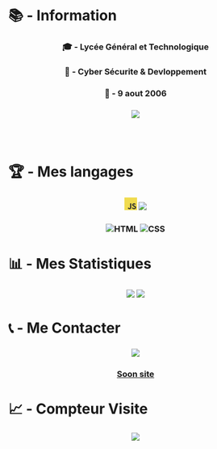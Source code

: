 ### <h1>📚 - Information</h1>
### <p align="center">🎓 - Lycée Général et Technologique</p>
### <p align="center">🎴 - Cyber Sécurite & Devloppement </p>
### <p align="center">🎁 - 9 aout 2006</p>
### <p align="center"><img src="https://discord.c99.nl/widget/theme-2/846191293536665631.png" style="max-width:100%;"></p>
### <br>
### <h1>🏆 - Mes langages</h1>
### <p align="center"> <img height="25" src="https://raw.githubusercontent.com/github/explore/80688e429a7d4ef2fca1e82350fe8e3517d3494d/topics/javascript/javascript.png">    <img height="25" src="https://upload.wikimedia.org/wikipedia/commons/thumb/c/c3/Python-logo-notext.svg/1024px-Python-logo-notext.svg.png"> </p>
### <p align="center"><img src="https://camo.githubusercontent.com/c8d13e1c596a6726b1da8475a9299fac133f95ef009083b48be01f975a44987e/68747470733a2f2f696d672e736869656c64732e696f2f62616467652f2d48544d4c2d3035313232413f7374796c653d666c6174266c6f676f3d48544d4c35" alt="HTML" data-canonical-src="https://img.shields.io/badge/-HTML-05122A?style=flat&amp;logo=HTML5" style="max-width:100%;">      <img src="https://camo.githubusercontent.com/d738d76484d50c8345c2d01e39364b707285bc7936140858e7909dfe6424efb2/68747470733a2f2f696d672e736869656c64732e696f2f62616467652f2d4353532d3035313232413f7374796c653d666c6174266c6f676f3d43535333266c6f676f436f6c6f723d313537324236" alt="CSS" data-canonical-src="https://img.shields.io/badge/-CSS-05122A?style=flat&amp;logo=CSS3&amp;logoColor=1572B6" style="max-width:100%;"></p>
### <h1>📊 - Mes Statistiques</h1>
### <p align="center"><img height="180em" src="https://github-readme-stats-eight-theta.vercel.app/api?username=Ako-fr&amp;show_icons=true&amp;theme=react&amp;include_all_commits=true&amp;locale=fr" style="max-width:100%;"> <img height="150em" src="https://github-readme-stats-eight-theta.vercel.app/api/top-langs/?username=Ako-fr&amp;layout=compact&amp;langs_count=8&amp;theme=react&amp;locale=fr" style="max-width:100%;"></p>

### <h1>📞 - Me Contacter</h1> 
### <p align="center"> <img src="https://img.shields.io/badge/>Ako’%237882-D14836?style=flat&amp;logo=Discord&amp;logoColor=blue&amp;color=9cf" style="max-width:100%;"> <br> <br> <a href="https://google.com">Soon site</a>
</p>

### <h1>📈 - Compteur Visite</h1>
<p align="center"> 
  <img src="https://profile-counter.glitch.me/Ako-fr/count.svg" />
</p>
